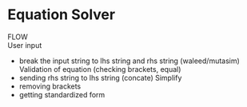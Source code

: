 # Equation Solver

FLOW  
User input
- break the input string to lhs string and rhs string (waleed/mutasim)
Validation of equation (checking brackets, equal)
- sending rhs string to lhs string (concate)
Simplify 
- removing brackets 
- getting standardized form

